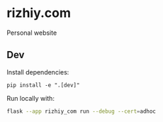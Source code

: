 # rizhiy.com

Personal website

## Dev

Install dependencies:

```
pip install -e ".[dev]"
```

Run locally with:

```bash
flask --app rizhiy_com run --debug --cert=adhoc
```
